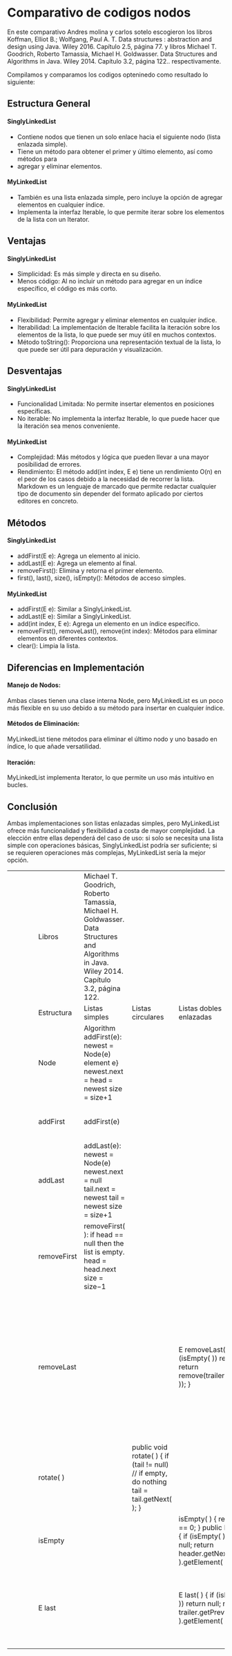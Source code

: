 # Comparativo de codigos nodos

En este comparativo Andres molina y carlos sotelo escogieron los libros Koffman, Elliot B.; Wolfgang, Paul A. T. Data structures : abstraction and design using Java. Wiley 2016. Capítulo 2.5, página 77.  y  libros Michael T. Goodrich, Roberto Tamassia, Michael H. Goldwasser. Data Structures and Algorithms in Java. Wiley 2014. Capítulo 3.2, página 122.. respectivamente.

Compilamos y comparamos los codigos opteninedo como resultado lo siguiente:
## Estructura General
#### SinglyLinkedList

* Contiene nodos que tienen un solo enlace hacia el siguiente nodo (lista enlazada simple).
* Tiene un método para obtener el primer y último elemento, así como métodos para
* agregar y eliminar elementos.
#### MyLinkedList
* También es una lista enlazada simple, pero incluye la opción de agregar elementos en cualquier índice.
* Implementa la interfaz Iterable, lo que permite iterar sobre los elementos de la lista con un Iterator.

## Ventajas
#### SinglyLinkedList

+ Simplicidad: Es más simple y directa en su diseño.
 + Menos código: Al no incluir un método para agregar en un índice específico, el código es más corto.
#### MyLinkedList

* Flexibilidad: Permite agregar y eliminar elementos en cualquier índice.
* Iterabilidad: La implementación de Iterable facilita la iteración sobre los elementos de la lista, lo que puede ser muy útil en muchos contextos.
* Método toString(): Proporciona una representación textual de la lista, lo que puede ser útil para depuración y visualización.

## Desventajas
#### SinglyLinkedList
* Funcionalidad Limitada: No permite insertar elementos en posiciones específicas.
* No iterable: No implementa la interfaz Iterable, lo que puede hacer que la iteración sea menos conveniente.
#### MyLinkedList

* Complejidad: Más métodos y lógica que pueden llevar a una mayor posibilidad de errores.
* Rendimiento: El método add(int index, E e) tiene un rendimiento O(n) en el peor de los casos debido a la necesidad de recorrer la lista.
Markdown es un lenguaje de marcado que permite redactar cualquier tipo de documento sin depender del formato aplicado por ciertos editores en concreto.
## Métodos
#### SinglyLinkedList

* addFirst(E e): Agrega un elemento al inicio.
* addLast(E e): Agrega un elemento al final.
* removeFirst(): Elimina y retorna el primer elemento.
* first(), last(), size(), isEmpty(): Métodos de acceso simples.
#### MyLinkedList

* addFirst(E e): Similar a SinglyLinkedList.
* addLast(E e): Similar a SinglyLinkedList.
* add(int index, E e): Agrega un elemento en un índice específico.
* removeFirst(), removeLast(), remove(int index): Métodos para eliminar elementos en diferentes contextos.
* clear(): Limpia la lista.
## Diferencias en Implementación
#### Manejo de Nodos:

Ambas clases tienen una clase interna Node, pero MyLinkedList es un poco más flexible en su uso debido a su método para insertar en cualquier índice.
#### Métodos de Eliminación:

MyLinkedList tiene métodos para eliminar el último nodo y uno basado en índice, lo que añade versatilidad.
#### Iteración:

MyLinkedList implementa Iterator, lo que permite un uso más intuitivo en bucles.

## Conclusión
Ambas implementaciones son listas enlazadas simples, pero MyLinkedList ofrece más funcionalidad y flexibilidad a costa de mayor complejidad. La elección entre ellas dependerá del caso de uso: si solo se necesita una lista simple con operaciones básicas, SinglyLinkedList podría ser suficiente; si se requieren operaciones más complejas, MyLinkedList sería la mejor opción.


| | | | | | | | | | | | | | | | |
|-|-|-|-|-|-|-|-|-|-|-|-|-|-|-|-|
| | | | |Libros|Michael T. Goodrich, Roberto Tamassia, Michael H. Goldwasser. Data Structures and Algorithms in Java. Wiley 2014. Capítulo 3.2, página 122.| | |Y. Daniel Liang - Introduction to Java Programming and Data Structures, Comprehensive Version-Addison Wesley (2019).pdf| | | | | | | |
| | | | |Estructura|Listas simples|Listas circulares|Listas dobles enlazadas|listas | | |Ventajas 1|Desventajas 1|Ventajas 2|Desventajas 2|diferencias|
| | | | |Node|Algorithm addFirst(e): newest = Node(e)  element e} newest.next =  head = newest  size = size+1| | |Node current = head;   while (current != null) {  System.out.println(current.element);  current = current.next; 5 }| | |acceso a todos los elementos , es simple y no modifica la lista|el código no permite modificación de la lista| | | |
| | | | |addFirst|addFirst(e)| | |addFirst(E e)| | |acceso a todos los elementos , es simple y no modifica la lista| | | | |
| | | | |addLast| addLast(e):  newest = Node(e) newest.next = null   tail.next = newest   tail = newest  size = size+1| | | public void addLast(E e) {   Node newNode = new Node<>(e);    if (tail == null) {   head = tail = newNode;   else {   tail.next = newNode;  tail = newNode;   }   size++;  }| | |simplicidad y eficiencia |dependencias y mal manejo de memoria|permite el manejo de listas vacías y lógica mas fácil de seguir|código con mas complejidad|complejidad de código y funcionamiento en listas vacías|
| | | | |removeFirst|removeFirst( ):  if head == null then  the list is empty.  head = head.next  size = size−1| | |public E removeFirst() { 2  if (size == 0) return null;   else {  Node temp = head;   head = head.next;    size−−;    if (head == null) tail = null;  return temp.element;   }  }| | |simplicidad, eficiencia y código mas corto|no devuelve elementos eliminados, no muestra un valor si la lista esta vacía|devuelve muy en caso de lista vacía, actualiza y retorna elemento eliminado |mas complejo |complejidad de código y funcionan según requerimiento|
| | | | |removeLast| | |E removeLast( ) {   if (isEmpty( )) return null;   return remove(trailer.getPrev( ));  }|public E removeLast() {   if (size == 0 "|"| size == 1) {  return removeFirst();   }   else {  Node current = head;   for (int i = 0; i < size − 2; i++) {  current = current.next;  }   E temp = tail.element;   tail = current;   tail.next = null;  size−−;  return temp;   }  }| | |simplicidad, eficiencia y código mas corto y no recorre la lista |depende de otros métodos |permite la coherencia en caso de que la lista tenga 1 o 0 además de manejar el acceso directo a nodos. |mayor complejidad |manejas métodos de eliminación diferentes ,cada uno se preocupa por las lista de tamaño|
| | | | |rotate( )| |public void rotate( ) {   if (tail != null) // if empty, do nothing  tail = tail.getNext( );   }| | | | |código directo y fácil de entender, permite un rotación de la estructura|si la estructura no esta bien puede no retornar valor  ni tener lógica de circularidad| | |En esta caso solo un libro tenia este tipo de listas|
| | | | |isEmpty| | |isEmpty( ) { return size == 0; }    public E first( ) {  if (isEmpty( )) return null;  return header.getNext( ).getElement( );  }| | | |simplicidad, claridad del código y rendimiento|tiene dependencias de tamaño y es muy como flexible| | |En esta caso solo un libro tenia este tipo de listas|
| | | | |E last| | |E last( ) {   if (isEmpty( )) return null;  return trailer.getPrev( ).getElement( );   }| | | |simplicidad, encapsulamiento|depende de un estructura interna, falta de documentación de debe asegurar que le método este bien probado | | |En esta caso solo un libro tenia este tipo de listas|


